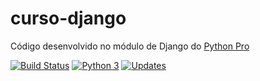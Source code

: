 # curso-django

Código desenvolvido no módulo de Django do [Python Pro](https://wwww.python.pro.br)


[![Build Status](https://travis-ci.com/alvesgabriel/curso-django.svg?branch=master)](https://travis-ci.com/alvesgabriel/curso-django)
[![Python 3](https://pyup.io/repos/github/alvesgabriel/curso-django/python-3-shield.svg)](https://pyup.io/repos/github/alvesgabriel/curso-django/)
[![Updates](https://pyup.io/repos/github/alvesgabriel/curso-django/shield.svg)](https://pyup.io/repos/github/alvesgabriel/curso-django/)
